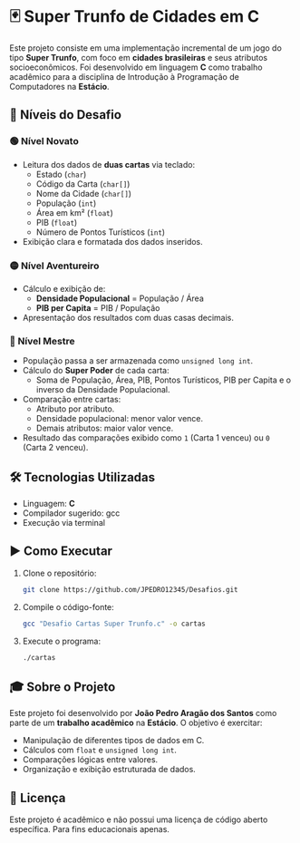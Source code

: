 
# 🃏 Super Trunfo de Cidades em C

Este projeto consiste em uma implementação incremental de um jogo do tipo **Super Trunfo**, com foco em **cidades brasileiras** e seus atributos socioeconômicos. Foi desenvolvido em linguagem **C** como trabalho acadêmico para a disciplina de Introdução à Programação de Computadores na **Estácio**.

## 🧩 Níveis do Desafio

### 🟢 Nível Novato
- Leitura dos dados de **duas cartas** via teclado:
  - Estado (`char`)
  - Código da Carta (`char[]`)
  - Nome da Cidade (`char[]`)
  - População (`int`)
  - Área em km² (`float`)
  - PIB (`float`)
  - Número de Pontos Turísticos (`int`)
- Exibição clara e formatada dos dados inseridos.

### 🟡 Nível Aventureiro
- Cálculo e exibição de:
  - **Densidade Populacional** = População / Área
  - **PIB per Capita** = PIB / População
- Apresentação dos resultados com duas casas decimais.

### 🔴 Nível Mestre
- População passa a ser armazenada como `unsigned long int`.
- Cálculo do **Super Poder** de cada carta:
  - Soma de População, Área, PIB, Pontos Turísticos, PIB per Capita e o inverso da Densidade Populacional.
- Comparação entre cartas:
  - Atributo por atributo.
  - Densidade populacional: menor valor vence.
  - Demais atributos: maior valor vence.
- Resultado das comparações exibido como `1` (Carta 1 venceu) ou `0` (Carta 2 venceu).

## 🛠️ Tecnologias Utilizadas
- Linguagem: **C**
- Compilador sugerido: gcc
- Execução via terminal

## ▶️ Como Executar

1. Clone o repositório:
   ```bash
   git clone https://github.com/JPEDRO12345/Desafios.git
   ```
2. Compile o código-fonte:
   ```bash
   gcc "Desafio Cartas Super Trunfo.c" -o cartas
   ```
3. Execute o programa:
   ```bash
   ./cartas
   ```

## 🎓 Sobre o Projeto

Este projeto foi desenvolvido por **João Pedro Aragão dos Santos** como parte de um **trabalho acadêmico** na **Estácio**. O objetivo é exercitar:

- Manipulação de diferentes tipos de dados em C.
- Cálculos com `float` e `unsigned long int`.
- Comparações lógicas entre valores.
- Organização e exibição estruturada de dados.

## 📘 Licença
Este projeto é acadêmico e não possui uma licença de código aberto específica. Para fins educacionais apenas.
